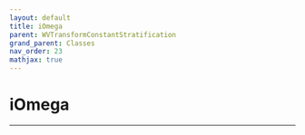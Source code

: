 ```yaml
---
layout: default
title: iOmega
parent: WVTransformConstantStratification
grand_parent: Classes
nav_order: 23
mathjax: true
---
```


#  iOmega




---

